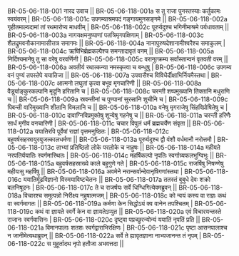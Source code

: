 BR-05-06-118-001  	नारद उवाच ||
BR-05-06-118-001a	स तु राजा पुनस्तस्याः कर्तुकामः स्वयंवरम् |
BR-05-06-118-001c	उपगम्याश्रमपदं गङ्गायमुनसङ्गमे ||
BR-05-06-118-002a	गृहीतमाल्यदामां तां रथमारोप्य माधवीम् |
BR-05-06-118-002c	पूरुर्यदुश्च भगिनीमाश्रमे पर्यधावताम् ||
BR-05-06-118-003a	नागयक्षमनुष्याणां पतत्रिमृगपक्षिणाम् |
BR-05-06-118-003c	शैलद्रुमवनौकानामासीत्तत्र समागमः ||
BR-05-06-118-004a	नानापुरुषदेशानामीश्वरैश्च समाकुलम् |
BR-05-06-118-004c	ऋषिभिर्ब्रह्मकल्पैश्च समन्तादावृतं वनम् ||
BR-05-06-118-005a	निर्दिश्यमानेषु तु सा वरेषु वरवर्णिनी |
BR-05-06-118-005c	वरानुत्क्रम्य सर्वांस्तान्वनं वृतवती वरम् ||
BR-05-06-118-006a	अवतीर्य रथात्कन्या नमस्कृत्वा च बन्धुषु |
BR-05-06-118-006c	उपगम्य वनं पुण्यं तपस्तेपे ययातिजा ||
BR-05-06-118-007a	उपवासैश्च विविधैर्दीक्षाभिर्नियमैस्तथा |
BR-05-06-118-007c	आत्मनो लघुतां कृत्वा बभूव मृगचारिणी ||
BR-05-06-118-008a	वैडूर्याङ्कुरकल्पानि मृदूनि हरितानि च |
BR-05-06-118-008c	चरन्ती शष्पमुख्यानि तिक्तानि मधुराणि च ||
BR-05-06-118-009a	स्रवन्तीनां च पुण्यानां सुरसानि शुचीनि च |
BR-05-06-118-009c	पिबन्ती वारिमुख्यानि शीतानि विमलानि च ||
BR-05-06-118-010a	वनेषु मृगराजेषु सिंहविप्रोषितेषु च |
BR-05-06-118-010c	दावाग्निविप्रमुक्तेषु शून्येषु गहनेषु च ||
BR-05-06-118-011a	चरन्ती हरिणैः सार्धं मृगीव वनचारिणी |
BR-05-06-118-011c	चचार विपुलं धर्मं ब्रह्मचर्येण संवृता ||
BR-05-06-118-012a	ययातिरपि पूर्वेषां राज्ञां वृत्तमनुष्ठितः |
BR-05-06-118-012c	बहुवर्षसहस्रायुरयुजत्कालधर्मणा ||
BR-05-06-118-013a	पूरुर्यदुश्च द्वौ वंशौ वर्धमानौ नरोत्तमौ |
BR-05-06-118-013c	ताभ्यां प्रतिष्ठितो लोके परलोके च नाहुषः ||
BR-05-06-118-014a	महीयते नरपतिर्ययातिः स्वर्गमास्थितः |
BR-05-06-118-014c	महर्षिकल्पो नृपतिः स्वर्गाग्र्यफलभुग्विभुः ||
BR-05-06-118-015a	बहुवर्षसहस्राख्ये काले बहुगुणे गते |
BR-05-06-118-015c	राजर्षिषु निषण्णेषु महीयःसु महर्षिषु ||
BR-05-06-118-016a	अवमेने नरान्सर्वान्देवानृषिगणांस्तथा |
BR-05-06-118-016c	ययातिर्मूढविज्ञानो विस्मयाविष्टचेतनः ||
BR-05-06-118-017a	ततस्तं बुबुधे देवः शक्रो बलनिषूदनः |
BR-05-06-118-017c	ते च राजर्षयः सर्वे धिग्धिगित्येवमब्रुवन् ||
BR-05-06-118-018a	विचारश्च समुत्पन्नो निरीक्ष्य नहुषात्मजम् |
BR-05-06-118-018c	को न्वयं कस्य वा राज्ञः कथं वा स्वर्गमागतः ||
BR-05-06-118-019a	कर्मणा केन सिद्धोऽयं क्व वानेन तपश्चितम् |
BR-05-06-118-019c	कथं वा ज्ञायते स्वर्गे केन वा ज्ञायतेऽप्युत ||
BR-05-06-118-020a	एवं विचारयन्तस्ते राजानः स्वर्गवासिनः |
BR-05-06-118-020c	दृष्ट्वा पप्रच्छुरन्योन्यं ययातिं नृपतिं प्रति ||
BR-05-06-118-021a	विमानपालाः शतशः स्वर्गद्वाराभिरक्षिणः |
BR-05-06-118-021c	पृष्टा आसनपालाश्च न जानीमेत्यथाब्रुवन् ||
BR-05-06-118-022a	सर्वे ते ह्यावृतज्ञाना नाभ्यजानन्त तं नृपम् |
BR-05-06-118-022c	स मुहूर्तादथ नृपो हतौजा अभवत्तदा ||
